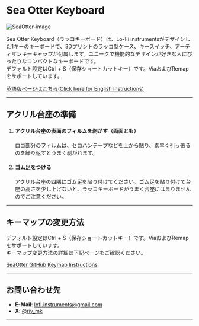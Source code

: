 # Sea Otter Keyboard
![SeaOtter-image](https://github.com/user-attachments/assets/cee67654-6314-4e95-b6d7-7baa934fe3be)

Sea Otter Keyboard（ラッコキーボード）は、Lo-Fi instrumentsがデザインした1キーのキーボードで、3Dプリントのラッコ型ケース、キースイッチ、アーティザンキーキャップが付属します。ユニークで機能的なデザインが好きな人にぴったりなコンパクトなキーボードです。  
デフォルト設定はCtrl + S（保存ショートカットキー）です。ViaおよびRemapをサポートしています。

[英語版ページはこちら(Click here for English Instructions)](https://github.com/lofi-instruments/seaotter)

---

## アクリル台座の準備

1. #### アクリル台座の表面のフィルムを剥がす（両面とも）
   ロゴ部分のフィルムは、セロハンテープなどを上から貼り、素早く引っ張るのを繰り返すとうまく剥がれます。
 
3. #### ゴム足をつける
   アクリル台座の四隅にゴム足を貼り付けてください。ゴム足を貼り付けて台座の高さを少し上げないと、ラッコキーボードがうまく台座にはまりませんのでご注意ください。
  
---

## キーマップの変更方法

デフォルト設定はCtrl + S（保存ショートカットキー）です。ViaおよびRemapをサポートしています。  
キーマップ変更方法の詳細は下記ページをご確認ください。

[SeaOtter GitHub Keymap Instructions](https://github.com/lofi-instruments/seaotter/blob/main/keymap_instructions_ja.md)

---

## お問い合わせ先

- **E-Mail**: [lofi.instruments@gmail.com](mailto:lofi.instruments@gmail.com)
- **X**: [@riv_mk](https://x.com/riv_mk)

---


